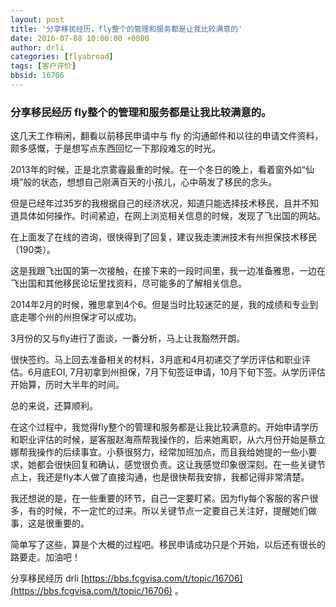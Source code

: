 ```yaml
---
layout: post
title: '分享移民经历，fly整个的管理和服务都是让我比较满意的'
date: 2016-07-08 10:00:00 +0800
author: drli
categories: [flyabroad]
tags: [客户评价]
bbsid: 16706 
---
```


### 分享移民经历 fly整个的管理和服务都是让我比较满意的。

这几天工作稍闲，翻看以前移民申请中与 fly 的沟通邮件和以往的申请文件资料，颇多感慨，于是想写点东西回忆一下那段难忘的时光。

2013年的时候，正是北京雾霾最重的时候。在一个冬日的晚上，看着窗外如“仙境”般的状态，想想自己刚满百天的小孩儿，心中萌发了移民的念头。

但是已经年过35岁的我根据自己的经济状况，知道只能选择技术移民，且并不知道具体如何操作。时间紧迫，在网上浏览相关信息的时候，发现了飞出国的网站。

在上面发了在线的咨询，很快得到了回复，建议我走澳洲技术有州担保技术移民（190类）。

这是我跟飞出国的第一次接触，在接下来的一段时间里，我一边准备雅思，一边在飞出国和其他移民论坛里找资料，尽可能多的了解相关信息。

2014年2月的时候，雅思拿到4个6。但是当时比较迷茫的是，我的成绩和专业到底走哪个州的州担保才可以成功。

3月份的又与fly进行了面谈，一番分析，马上让我豁然开朗。

很快签约。马上回去准备相关的材料，3月底和4月初递交了学历评估和职业评估。6月底EOI, 7月初拿到州担保，7月下旬签证申请，10月下旬下签。从学历评估开始算，历时大半年的时间。

总的来说，还算顺利。

在这个过程中，我觉得fly整个的管理和服务都是让我比较满意的。开始申请学历和职业评估的时候，是客服赵海燕帮我操作的，后来她离职，从六月份开始是蔡立娜帮我操作的后续事宜。小蔡很努力，经常加班加点，而且我给她提的一些小要求，她都会很快回复和确认，感觉很负责。这让我感觉印象很深刻。在一些关键节点上，我还是fly本人做了直接沟通，也是很快帮我安排，我都记得非常清楚。

我还想说的是，在一些重要的环节，自己一定要盯紧。因为fly每个客服的客户很多，有的时候，不一定忙的过来。所以关键节点一定要自己关注好，提醒她们做事，这是很重要的。

简单写了这些，算是个大概的过程吧。移民申请成功只是个开始，以后还有很长的路要走。加油吧！

分享移民经历 drli [https://bbs.fcgvisa.com/t/topic/16706](https://bbs.fcgvisa.com/t/topic/16706) 。